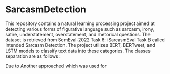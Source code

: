 # SarcasmDetection

This repository contains a natural learning processing project aimed at detecting various forms of figurative language such as sarcasm, irony, satire, understatement, overstatement, and rhetorical questions. The dataset is retrieved from SemEval-2022 Task 6: iSarcasmEval Task B called Intended Sarcasm Detection. The project utilizes BERT, BERTweet, and LSTM models to classify text data into these categories. The classes separation are as follows :




Due to  Another approached which was used for 